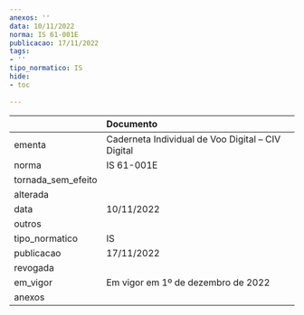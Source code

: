 ```yaml
---
anexos: ''
data: 10/11/2022
norma: IS 61-001E
publicacao: 17/11/2022
tags:
- ''
tipo_normatico: IS
hide: 
- toc 
 
---
```


|                    | Documento                                         |
|:-------------------|:--------------------------------------------------|
| ementa             | Caderneta Individual de Voo Digital – CIV Digital |
| norma              | IS 61-001E                                        |
| tornada_sem_efeito |                                                   |
| alterada           |                                                   |
| data               | 10/11/2022                                        |
| outros             |                                                   |
| tipo_normatico     | IS                                                |
| publicacao         | 17/11/2022                                        |
| revogada           |                                                   |
| em_vigor           | Em vigor em 1º de dezembro de 2022                |
| anexos             |                                                   |